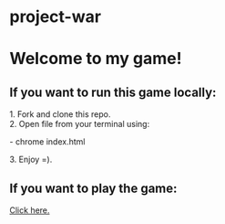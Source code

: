 # project-war
<h1>Welcome to my game!</h1>

<h2>If you want to run this game locally:</h2>
<div>1. Fork and clone this repo.</div>
<div>2. Open file from your terminal using:
  <p>- chrome index.html</p></div>
<div>3. Enjoy =).</div>

<h2>If you want to play the game:</h2>
<a href="http://mkernsncr.github.io/project-war">Click here.</a>
